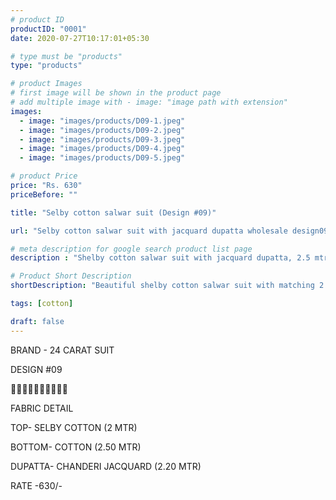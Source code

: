 ```yaml
---
# product ID
productID: "0001"
date: 2020-07-27T10:17:01+05:30

# type must be "products"
type: "products"

# product Images
# first image will be shown in the product page
# add multiple image with - image: "image path with extension"
images:
  - image: "images/products/D09-1.jpeg"
  - image: "images/products/D09-2.jpeg"
  - image: "images/products/D09-3.jpeg"
  - image: "images/products/D09-4.jpeg"
  - image: "images/products/D09-5.jpeg"

# product Price
price: "Rs. 630"
priceBefore: ""

title: "Selby cotton salwar suit (Design #09)"

url: "Selby cotton salwar suit with jacquard dupatta wholesale design09"

# meta description for google search product list page
description : "Shelby cotton salwar suit with jacquard dupatta, 2.5 mtr cotton bottom"

# Product Short Description
shortDescription: "Beautiful shelby cotton salwar suit with matching 2.5 mtr cotton bottom and jacquard dupatta."

tags: [cotton] 

draft: false
---
```

BRAND - 24 CARAT SUIT

DESIGN #09

🌷🌷🌷🌷🌷🌷🌷🌷🌷🌷

FABRIC DETAIL

TOP- SELBY COTTON (2 MTR)

BOTTOM- COTTON (2.50 MTR)

DUPATTA- CHANDERI JACQUARD (2.20 MTR)

RATE -630/-

